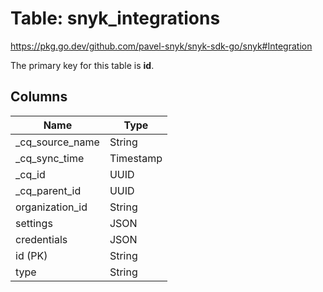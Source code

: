 # Table: snyk_integrations

https://pkg.go.dev/github.com/pavel-snyk/snyk-sdk-go/snyk#Integration

The primary key for this table is **id**.



## Columns
| Name          | Type          |
| ------------- | ------------- |
|_cq_source_name|String|
|_cq_sync_time|Timestamp|
|_cq_id|UUID|
|_cq_parent_id|UUID|
|organization_id|String|
|settings|JSON|
|credentials|JSON|
|id (PK)|String|
|type|String|